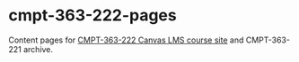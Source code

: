 # cmpt-363-222-pages

Content pages for [CMPT-363-222 Canvas LMS course site](https://canvas.sfu.ca/courses/69678) and CMPT-363-221 archive.
